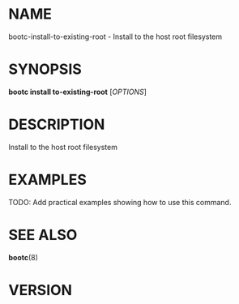 # NAME

bootc-install-to-existing-root - Install to the host root filesystem

# SYNOPSIS

**bootc install to-existing-root** [*OPTIONS*]

# DESCRIPTION

Install to the host root filesystem

<!-- BEGIN GENERATED OPTIONS -->
<!-- END GENERATED OPTIONS -->

# EXAMPLES

TODO: Add practical examples showing how to use this command.

# SEE ALSO

**bootc**(8)

# VERSION

<!-- VERSION PLACEHOLDER -->

